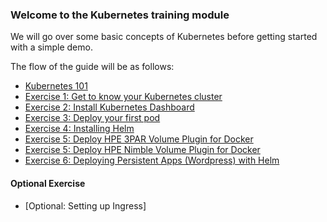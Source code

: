 ### Welcome to the Kubernetes training module

We will go over some basic concepts of Kubernetes before getting started with a simple demo.

The flow of the guide will be as follows:

* [Kubernetes 101](kubernetes101.md)
* [Exercise 1: Get to know your Kubernetes cluster](get-to-know-cluster.md)
* [Exercise 2: Install Kubernetes Dashboard](dashboard.md)
* [Exercise 3: Deploy your first pod](deploy_first_pod.md)
* [Exercise 4: Installing Helm](install_helm.md)
* [Exercise 5: Deploy HPE 3PAR Volume Plugin for Docker](3par_volume_plugin_install.md)
* [Exercise 5: Deploy HPE Nimble Volume Plugin for Docker](nimble_volume_plugin_install.md)
* [Exercise 6: Deploying Persistent Apps (Wordpress) with Helm](deploy_app_helm.md)

#### Optional Exercise
* [Optional: Setting up Ingress]
